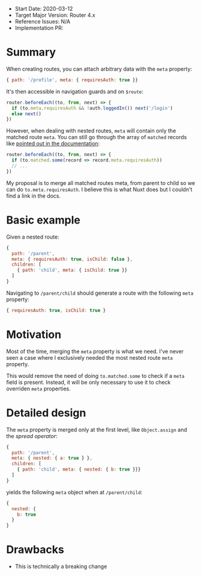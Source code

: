 - Start Date: 2020-03-12
- Target Major Version: Router 4.x
- Reference Issues: N/A
- Implementation PR:

# Summary

When creating routes, you can attach arbitrary data with the `meta` property:

```js
{ path: '/profile', meta: { requiresAuth: true }}
```

It's then accessible in navigation guards and on `$route`:

```js
router.beforeEach((to, from, next) => {
  if (to.meta.requiresAuth && !auth.loggedIn()) next('/login')
  else next()
})
```

However, when dealing with nested routes, `meta` will contain only the matched route `meta`. You can still go through the array of `matched` records like [pointed out in the documentation](https://router.vuejs.org/guide/advanced/meta.html#route-meta-fields):

```js
router.beforeEach((to, from, next) => {
  if (to.matched.some(record => record.meta.requiresAuth))
  // ...
})
```

My proposal is to merge all matched routes meta, from parent to child so we can do `to.meta.requiresAuth`. I believe this is what Nuxt does but I couldn't find a link in the docs.

# Basic example

Given a nested route:

```js
{
  path: '/parent',
  meta: { requiresAuth: true, isChild: false },
  children: [
    { path: 'child', meta: { isChild: true }}
  ]
}
```

Navigating to `/parent/child` should generate a route with the following `meta` property:

```js
{ requiresAuth: true, isChild: true }
```

# Motivation

Most of the time, merging the `meta` property is what we need. I've never seen a case where I exclusively needed the most nested route `meta` property.

This would remove the need of doing `to.matched.some` to check if a `meta` field is present. Instead, it will be only necessary to use it to check overriden `meta` properties.

# Detailed design

The `meta` property is merged only at the first level, like `Object.assign` and the _spread operator_:

```js
{
  path: '/parent',
  meta: { nested: { a: true } },
  children: [
    { path: 'child', meta: { nested: { b: true }}}
  ]
}
```

yields the following `meta` object when at `/parent/child`:

```js
{
  nested: {
    b: true
  }
}
```

# Drawbacks

- This is technically a breaking change
